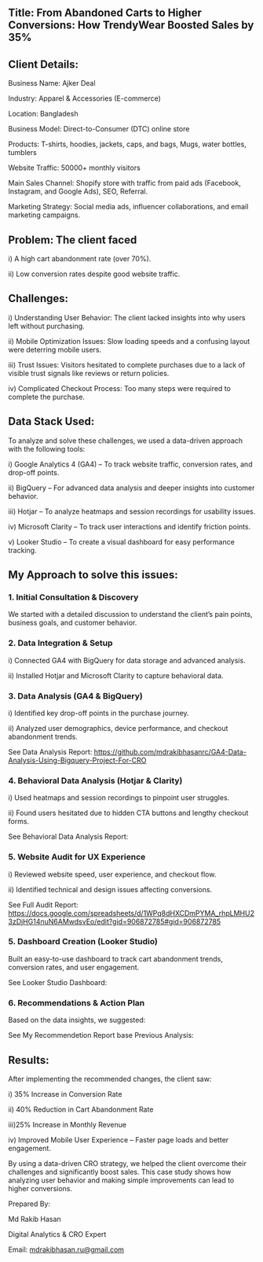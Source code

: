 ## Title: From Abandoned Carts to Higher Conversions: How TrendyWear Boosted Sales by 35%

## Client Details:

Business Name: Ajker Deal

Industry: Apparel & Accessories (E-commerce)

Location: Bangladesh

Business Model: Direct-to-Consumer (DTC) online store

Products: T-shirts, hoodies, jackets, caps, and bags,  Mugs, water bottles, tumblers

Website Traffic: 50000+ monthly visitors

Main Sales Channel: Shopify store with traffic from paid ads (Facebook, Instagram, and Google Ads), SEO, Referral.

Marketing Strategy: Social media ads, influencer collaborations, and email marketing campaigns.

## Problem: The client faced

i) A high cart abandonment rate (over 70%).

ii) Low conversion rates despite good website traffic.


## Challenges:

i) Understanding User Behavior: The client lacked insights into why users left without purchasing.

ii) Mobile Optimization Issues: Slow loading speeds and a confusing layout were deterring mobile users.

iii) Trust Issues: Visitors hesitated to complete purchases due to a lack of visible trust signals like reviews or return policies.

iv) Complicated Checkout Process: Too many steps were required to complete the purchase.

## Data Stack Used:

To analyze and solve these challenges, we used a data-driven approach with the following tools:

i) Google Analytics 4 (GA4) – To track website traffic, conversion rates, and drop-off points.

ii) BigQuery – For advanced data analysis and deeper insights into customer behavior.

iii) Hotjar – To analyze heatmaps and session recordings for usability issues.

iv) Microsoft Clarity – To track user interactions and identify friction points.

v) Looker Studio – To create a visual dashboard for easy performance tracking.


## My Approach to solve this issues:

### 1. Initial Consultation & Discovery

We started with a detailed discussion to understand the client’s pain points, business goals, and customer behavior.

### 2. Data Integration & Setup

i) Connected GA4 with BigQuery for data storage and advanced analysis.

ii) Installed Hotjar and Microsoft Clarity to capture behavioral data.

### 3. Data Analysis (GA4 & BigQuery)

i) Identified key drop-off points in the purchase journey.

ii) Analyzed user demographics, device performance, and checkout abandonment trends.

See Data Analysis Report: https://github.com/mdrakibhasanrc/GA4-Data-Analysis-Using-Bigquery-Project-For-CRO

### 4. Behavioral Data Analysis (Hotjar & Clarity)

i) Used heatmaps and session recordings to pinpoint user struggles.

ii) Found users hesitated due to hidden CTA buttons and lengthy checkout forms.

See Behavioral Data Analysis Report:

### 5. Website Audit for UX Experience

i) Reviewed website speed, user experience, and checkout flow.

ii) Identified technical and design issues affecting conversions.

See Full Audit Report: https://docs.google.com/spreadsheets/d/1WPq8dHXCDmPYMA_rhpLMHU23zDjHG14nuN6AMwdsvEo/edit?gid=906872785#gid=906872785

### 5. Dashboard Creation (Looker Studio)

Built an easy-to-use dashboard to track cart abandonment trends, conversion rates, and user engagement.

See Looker Studio Dashboard:

### 6. Recommendations & Action Plan

Based on the data insights, we suggested:

See My Recommendetion Report base Previous Analysis: 

## Results:

After implementing the recommended changes, the client saw:

i) 35% Increase in Conversion Rate

ii) 40% Reduction in Cart Abandonment Rate

iii)25% Increase in Monthly Revenue

iv) Improved Mobile User Experience – Faster page loads and better engagement.


By using a data-driven CRO strategy, we helped the client overcome their challenges and significantly boost sales. 
This case study shows how analyzing user behavior and making simple improvements can lead to higher conversions.

Prepared By:

Md Rakib Hasan

Digital Analytics & CRO Expert

Email: mdrakibhasan.ru@gmail.com
